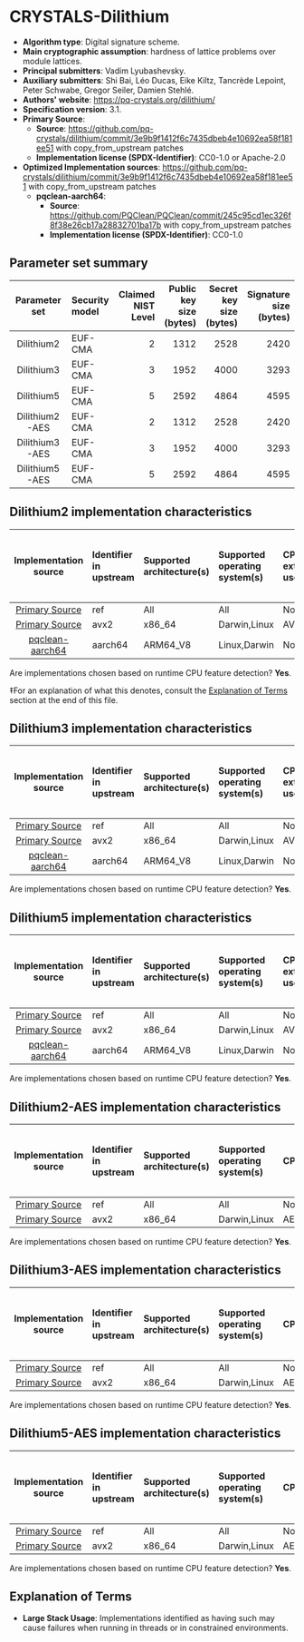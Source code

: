 # CRYSTALS-Dilithium

- **Algorithm type**: Digital signature scheme.
- **Main cryptographic assumption**: hardness of lattice problems over module lattices.
- **Principal submitters**: Vadim Lyubashevsky.
- **Auxiliary submitters**: Shi Bai, Léo Ducas, Eike Kiltz, Tancrède Lepoint, Peter Schwabe, Gregor Seiler, Damien Stehlé.
- **Authors' website**: https://pq-crystals.org/dilithium/
- **Specification version**: 3.1.
- **Primary Source**<a name="primary-source"></a>:
  - **Source**: https://github.com/pq-crystals/dilithium/commit/3e9b9f1412f6c7435dbeb4e10692ea58f181ee51 with copy_from_upstream patches
  - **Implementation license (SPDX-Identifier)**: CC0-1.0 or Apache-2.0
- **Optimized Implementation sources**: https://github.com/pq-crystals/dilithium/commit/3e9b9f1412f6c7435dbeb4e10692ea58f181ee51 with copy_from_upstream patches
  - **pqclean-aarch64**:<a name="pqclean-aarch64"></a>
      - **Source**: https://github.com/PQClean/PQClean/commit/245c95cd1ec326f8f38e26cb17a28832701ba17b with copy_from_upstream patches
      - **Implementation license (SPDX-Identifier)**: CC0-1.0


## Parameter set summary

|  Parameter set  | Security model   |   Claimed NIST Level |   Public key size (bytes) |   Secret key size (bytes) |   Signature size (bytes) |
|:---------------:|:-----------------|---------------------:|--------------------------:|--------------------------:|-------------------------:|
|   Dilithium2    | EUF-CMA          |                    2 |                      1312 |                      2528 |                     2420 |
|   Dilithium3    | EUF-CMA          |                    3 |                      1952 |                      4000 |                     3293 |
|   Dilithium5    | EUF-CMA          |                    5 |                      2592 |                      4864 |                     4595 |
| Dilithium2-AES  | EUF-CMA          |                    2 |                      1312 |                      2528 |                     2420 |
| Dilithium3-AES  | EUF-CMA          |                    3 |                      1952 |                      4000 |                     3293 |
| Dilithium5-AES  | EUF-CMA          |                    5 |                      2592 |                      4864 |                     4595 |

## Dilithium2 implementation characteristics

|        Implementation source        | Identifier in upstream   | Supported architecture(s)   | Supported operating system(s)   | CPU extension(s) used   | No branching-on-secrets claimed?   | No branching-on-secrets checked by valgrind?   | Large stack usage?‡   |
|:-----------------------------------:|:-------------------------|:----------------------------|:--------------------------------|:------------------------|:-----------------------------------|:-----------------------------------------------|:----------------------|
|  [Primary Source](#primary-source)  | ref                      | All                         | All                             | None                    | True                               | True                                           | False                 |
|  [Primary Source](#primary-source)  | avx2                     | x86\_64                     | Darwin,Linux                    | AVX2,POPCNT             | True                               | True                                           | False                 |
| [pqclean-aarch64](#pqclean-aarch64) | aarch64                  | ARM64\_V8                   | Linux,Darwin                    | None                    | True                               | False                                          | False                 |

Are implementations chosen based on runtime CPU feature detection? **Yes**.

 ‡For an explanation of what this denotes, consult the [Explanation of Terms](#explanation-of-terms) section at the end of this file.

## Dilithium3 implementation characteristics

|        Implementation source        | Identifier in upstream   | Supported architecture(s)   | Supported operating system(s)   | CPU extension(s) used   | No branching-on-secrets claimed?   | No branching-on-secrets checked by valgrind?   | Large stack usage?   |
|:-----------------------------------:|:-------------------------|:----------------------------|:--------------------------------|:------------------------|:-----------------------------------|:-----------------------------------------------|:---------------------|
|  [Primary Source](#primary-source)  | ref                      | All                         | All                             | None                    | True                               | True                                           | False                |
|  [Primary Source](#primary-source)  | avx2                     | x86\_64                     | Darwin,Linux                    | AVX2,POPCNT             | True                               | True                                           | False                |
| [pqclean-aarch64](#pqclean-aarch64) | aarch64                  | ARM64\_V8                   | Linux,Darwin                    | None                    | True                               | False                                          | False                |

Are implementations chosen based on runtime CPU feature detection? **Yes**.

## Dilithium5 implementation characteristics

|        Implementation source        | Identifier in upstream   | Supported architecture(s)   | Supported operating system(s)   | CPU extension(s) used   | No branching-on-secrets claimed?   | No branching-on-secrets checked by valgrind?   | Large stack usage?   |
|:-----------------------------------:|:-------------------------|:----------------------------|:--------------------------------|:------------------------|:-----------------------------------|:-----------------------------------------------|:---------------------|
|  [Primary Source](#primary-source)  | ref                      | All                         | All                             | None                    | True                               | True                                           | False                |
|  [Primary Source](#primary-source)  | avx2                     | x86\_64                     | Darwin,Linux                    | AVX2,POPCNT             | True                               | True                                           | False                |
| [pqclean-aarch64](#pqclean-aarch64) | aarch64                  | ARM64\_V8                   | Linux,Darwin                    | None                    | True                               | False                                          | False                |

Are implementations chosen based on runtime CPU feature detection? **Yes**.

## Dilithium2-AES implementation characteristics

|       Implementation source       | Identifier in upstream   | Supported architecture(s)   | Supported operating system(s)   | CPU extension(s) used      | No branching-on-secrets claimed?   | No branching-on-secrets checked by valgrind?   | Large stack usage?   |
|:---------------------------------:|:-------------------------|:----------------------------|:--------------------------------|:---------------------------|:-----------------------------------|:-----------------------------------------------|:---------------------|
| [Primary Source](#primary-source) | ref                      | All                         | All                             | None                       | True                               | True                                           | False                |
| [Primary Source](#primary-source) | avx2                     | x86\_64                     | Darwin,Linux                    | AES,AVX2,POPCNT,SSE2,SSSE3 | True                               | True                                           | False                |

Are implementations chosen based on runtime CPU feature detection? **Yes**.

## Dilithium3-AES implementation characteristics

|       Implementation source       | Identifier in upstream   | Supported architecture(s)   | Supported operating system(s)   | CPU extension(s) used      | No branching-on-secrets claimed?   | No branching-on-secrets checked by valgrind?   | Large stack usage?   |
|:---------------------------------:|:-------------------------|:----------------------------|:--------------------------------|:---------------------------|:-----------------------------------|:-----------------------------------------------|:---------------------|
| [Primary Source](#primary-source) | ref                      | All                         | All                             | None                       | True                               | True                                           | False                |
| [Primary Source](#primary-source) | avx2                     | x86\_64                     | Darwin,Linux                    | AES,AVX2,POPCNT,SSE2,SSSE3 | True                               | True                                           | False                |

Are implementations chosen based on runtime CPU feature detection? **Yes**.

## Dilithium5-AES implementation characteristics

|       Implementation source       | Identifier in upstream   | Supported architecture(s)   | Supported operating system(s)   | CPU extension(s) used      | No branching-on-secrets claimed?   | No branching-on-secrets checked by valgrind?   | Large stack usage?   |
|:---------------------------------:|:-------------------------|:----------------------------|:--------------------------------|:---------------------------|:-----------------------------------|:-----------------------------------------------|:---------------------|
| [Primary Source](#primary-source) | ref                      | All                         | All                             | None                       | True                               | True                                           | False                |
| [Primary Source](#primary-source) | avx2                     | x86\_64                     | Darwin,Linux                    | AES,AVX2,POPCNT,SSE2,SSSE3 | True                               | True                                           | False                |

Are implementations chosen based on runtime CPU feature detection? **Yes**.

## Explanation of Terms

- **Large Stack Usage**: Implementations identified as having such may cause failures when running in threads or in constrained environments.